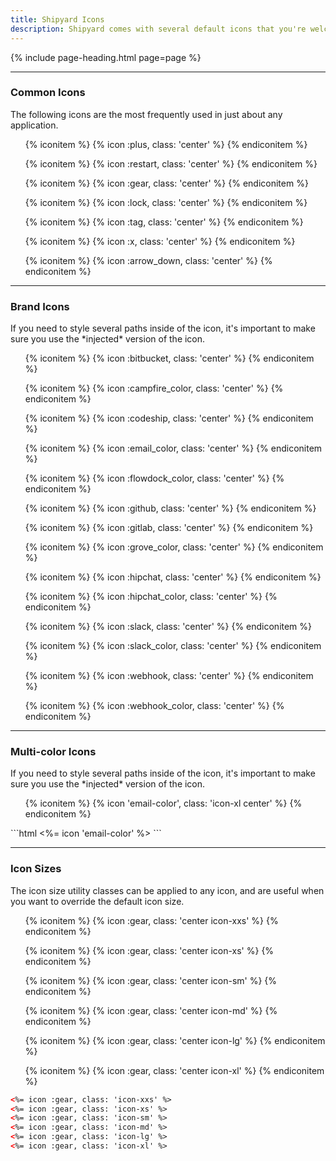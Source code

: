 ```yaml
---
title: Shipyard Icons
description: Shipyard comes with several default icons that you're welcome to use on any project. Each icon has been designed on a pixel grid at the small size possible, but can be scaled up to any size you like simply by changing the `width` and `height` in the CSS.
---
```


{% include page-heading.html page=page %}

---

### Common Icons
<p class="text-light margin-bottom-md" markdown="1">The following icons are the most frequently used in just about any application.</p>

<ul class="icon-list col-container">
  {% iconitem %}
    {% icon :plus, class: 'center' %}
  {% endiconitem %}

  {% iconitem %}
    {% icon :restart, class: 'center' %}
  {% endiconitem %}

  {% iconitem %}
    {% icon :gear, class: 'center' %}
  {% endiconitem %}

  {% iconitem %}
    {% icon :lock, class: 'center' %}
  {% endiconitem %}

  {% iconitem %}
    {% icon :tag, class: 'center' %}
  {% endiconitem %}

  {% iconitem %}
    {% icon :x, class: 'center' %}
  {% endiconitem %}

  {% iconitem %}
    {% icon :arrow_down, class: 'center' %}
  {% endiconitem %}
</ul>

---

### Brand Icons
<p class="text-light margin-bottom-md" markdown="1">If you need to style several paths inside of the icon, it's important to make sure you use the *injected* version of the icon.</p>

<ul class="icon-list col-container">
  {% iconitem %}
    {% icon :bitbucket, class: 'center' %}
  {% endiconitem %}

  {% iconitem %}
    {% icon :campfire_color, class: 'center' %}
  {% endiconitem %}

  {% iconitem %}
    {% icon :codeship, class: 'center' %}
  {% endiconitem %}

  {% iconitem %}
    {% icon :email_color, class: 'center' %}
  {% endiconitem %}

  {% iconitem %}
    {% icon :flowdock_color, class: 'center' %}
  {% endiconitem %}

  {% iconitem %}
    {% icon :github, class: 'center' %}
  {% endiconitem %}

  {% iconitem %}
    {% icon :gitlab, class: 'center' %}
  {% endiconitem %}

  {% iconitem %}
    {% icon :grove_color, class: 'center' %}
  {% endiconitem %}

  {% iconitem %}
    {% icon :hipchat, class: 'center' %}
  {% endiconitem %}

  {% iconitem %}
    {% icon :hipchat_color, class: 'center' %}
  {% endiconitem %}

  {% iconitem %}
    {% icon :slack, class: 'center' %}
  {% endiconitem %}

  {% iconitem %}
    {% icon :slack_color, class: 'center' %}
  {% endiconitem %}

  {% iconitem %}
    {% icon :webhook, class: 'center' %}
  {% endiconitem %}

  {% iconitem %}
    {% icon :webhook_color, class: 'center' %}
  {% endiconitem %}
</ul>

---

### Multi-color Icons
<p class="text-light margin-bottom-md" markdown="1">If you need to style several paths inside of the icon, it's important to make sure you use the *injected* version of the icon.</p>

<ul class="icon-list col-container">
  {% iconitem %}
    {% icon 'email-color', class: 'icon-xl center' %}
  {% endiconitem %}
</ul>
```html
<%= icon 'email-color' %>
```

---

### Icon Sizes
<p class="text-light margin-bottom-md">The icon size utility classes can be applied to any icon, and are useful when you want to override the default icon size.</p>

<ul class="icon-list col-container">
  {% iconitem %}
    {% icon :gear, class: 'center icon-xxs' %}
  {% endiconitem %}

  {% iconitem %}
    {% icon :gear, class: 'center icon-xs' %}
  {% endiconitem %}

  {% iconitem %}
    {% icon :gear, class: 'center icon-sm' %}
  {% endiconitem %}

  {% iconitem %}
    {% icon :gear, class: 'center icon-md' %}
  {% endiconitem %}

  {% iconitem %}
    {% icon :gear, class: 'center icon-lg' %}
  {% endiconitem %}

  {% iconitem %}
    {% icon :gear, class: 'center icon-xl' %}
  {% endiconitem %}
</ul>

```html
<%= icon :gear, class: 'icon-xxs' %>
<%= icon :gear, class: 'icon-xs' %>
<%= icon :gear, class: 'icon-sm' %>
<%= icon :gear, class: 'icon-md' %>
<%= icon :gear, class: 'icon-lg' %>
<%= icon :gear, class: 'icon-xl' %>
```
